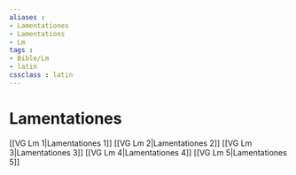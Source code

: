 ```yaml
---
aliases : 
- Lamentationes
- Lamentations
- Lm
tags : 
- Bible/Lm
- latin
cssclass : latin
---
```


# Lamentationes

[[VG Lm 1|Lamentationes 1]]
[[VG Lm 2|Lamentationes 2]]
[[VG Lm 3|Lamentationes 3]]
[[VG Lm 4|Lamentationes 4]]
[[VG Lm 5|Lamentationes 5]]
